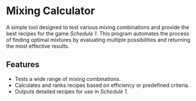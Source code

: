 # Mixing Calculator

A simple tool designed to test various mixing combinations and provide the best recipes for the game *Schedule 1*. This program automates the process of finding optimal mixtures by evaluating multiple possibilities and returning the most effective results.

## Features
- Tests a wide range of mixing combinations.
- Calculates and ranks recipes based on efficiency or predefined criteria.
- Outputs detailed recipes for use in *Schedule 1*.
